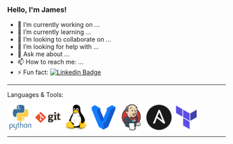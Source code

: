 ### Hello, I'm James!

- 🔭 I’m currently working on ...
- 🌱 I’m currently learning ...
- 👯 I’m looking to collaborate on ...
- 🤔 I’m looking for help with ...
- 💬 Ask me about ...
- 📫 How to reach me: ...
- ⚡ Fun fact: [![Linkedin Badge](https://img.shields.io/badge/-kakbar-blue?style=flat&logo=Linkedin&logoColor=white)](https://www.linkedin.com/in/james-wijaya-seekings-14097510b/)

---

Languages & Tools:

<div style="line-height:10px">
  <img src='https://github.com/devicons/devicon/blob/master/icons/python/python-original-wordmark.svg' width="60" height="60">
  <img src='https://github.com/devicons/devicon/blob/master/icons/git/git-original-wordmark.svg' width="60" height="60">
  <img src='https://github.com/devicons/devicon/blob/master/icons/linux/linux-original.svg' width="60" height="60">
  <img src='https://github.com/devicons/devicon/blob/master/icons/vagrant/vagrant-original.svg' width="60" height="60">
  <img src='https://github.com/devicons/devicon/blob/master/icons/jenkins/jenkins-original.svg' width="60" height="60">
  <img src='https://github.com/devicons/devicon/blob/master/icons/ansible/ansible-original.svg' width="60" height="60">
  <img src='https://github.com/devicons/devicon/blob/master/icons/terraform/terraform-original.svg' width="60" height="60">
<div>
  
---
  
  
